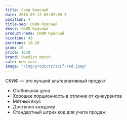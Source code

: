 ```yaml
---
title: Скиф Красный
date: 2018-09-12 09:07:00 Z
position: 4
title-seo: СКИФ Красный
descr: СКИФ Красный
product-name: СКИФ Красный
nicotine: 43
portions: 18-20
gram: 16
price: 1630
brand: Swedish match
sale: new-snus
image: "/img/products/skif-red.jpeg"
---
```


СКИФ — это лучший альтернативный продукт
* Стабильная цена 
* Хорошее порционность в отличие от кункурентов 
* Мятный вкус 
* Доступно каждому
* Стандартный штрих код для учета продаж